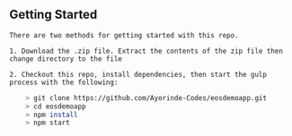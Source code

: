 
## Getting Started
    There are two methods for getting started with this repo. 

    1. Download the .zip file. Extract the contents of the zip file then change directory to the file

    2. Checkout this repo, install dependencies, then start the gulp process with the following:

```bash
    > git clone https://github.com/Ayorinde-Codes/eosdemoapp.git
    > cd eosdemoapp
    > npm install
    > npm start
```

